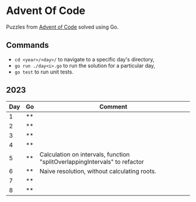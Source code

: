 # Advent Of Code

Puzzles from [Advent of Code](https://adventofcode.com/) solved using Go.

## Commands

- `cd <year>/<day>/` to navigate to a specific day's directory,
- `go run ./day<i>.go` to run the solution for a particular day,
- `go test` to run unit tests.

## 2023

| Day | Go | Comment                                                          |
|-----|----|------------------------------------------------------------------|
| 1   | ** |                                                                  |
| 2   | ** |                                                                  |
| 3   | ** |                                                                  |
| 4   | ** |                                                                  |
| 5   | ** | Calculation on intervals, function "splitOverlappingIntervals" to refactor |
| 6   | ** | Naive resolution, without calculating roots.                     |
| 7   | ** |                                                                  |
| 8   | ** |                                                                  |